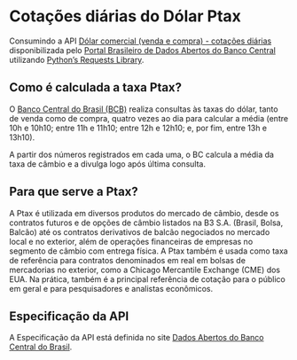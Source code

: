 # Cotações diárias do Dólar Ptax

Consumindo a API [Dólar comercial (venda e compra) - cotações diárias](https://dadosabertos.bcb.gov.br/dataset/dolar-americano-usd-todos-os-boletins-diarios) disponibilizada pelo [Portal Brasileiro de Dados Abertos do Banco Central](https://dadosabertos.bcb.gov.br) utilizando [Python’s Requests Library](https://requests.readthedocs.io).

## Como é calculada a taxa Ptax?
O [Banco Central do Brasil (BCB)](https://www.bcb.gov.br) realiza consultas às taxas do dólar, tanto de venda como de compra, quatro vezes ao dia para calcular a média (entre 10h e 10h10; entre 11h e 11h10; entre 12h e 12h10; e, por fim, entre 13h e 13h10).

A partir dos números registrados em cada uma, o BC calcula a média da taxa de câmbio e a divulga logo após última consulta.

## Para que serve a Ptax?
A Ptax é utilizada em diversos produtos do mercado de câmbio, desde os contratos futuros e de opções de câmbio listados na B3 S.A. (Brasil, Bolsa, Balcão) até os contratos derivativos de balcão negociados no mercado local e no exterior, além de operações financeiras de empresas no segmento de câmbio com entrega física. A Ptax também é usada como taxa de referência para contratos denominados em real em bolsas de mercadorias no exterior, como a Chicago Mercantile Exchange (CME) dos EUA. Na prática, também é a principal referência de cotação para o público em geral e para pesquisadores e analistas econômicos.

## Especificação da API
A Especificação da API está definida no site [Dados Abertos do Banco Central do Brasil](https://dadosabertos.bcb.gov.br/dataset/dolar-americano-usd-todos-os-boletins-diarios).
